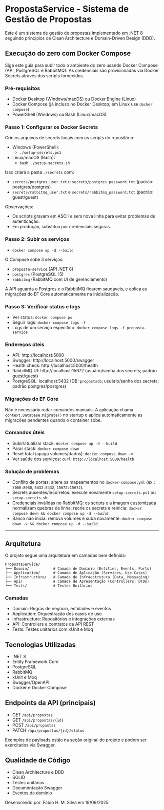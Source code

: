 # PropostaService - Sistema de Gestão de Propostas

Este é um sistema de gestão de propostas implementado em .NET 8 seguindo princípios de Clean Architecture e Domain-Driven Design (DDD).

## Execução do zero com Docker Compose

Siga este guia para subir todo o ambiente do zero usando Docker Compose (API, PostgreSQL e RabbitMQ). As credenciais são provisionadas via Docker Secrets através dos scripts fornecidos.

### Pré-requisitos
- Docker Desktop (Windows/macOS) ou Docker Engine (Linux)
- Docker Compose (já incluso no Docker Desktop; em Linux use `docker compose`)
- PowerShell (Windows) ou Bash (Linux/macOS)

### Passo 1: Configurar os Docker Secrets
Crie os arquivos de secrets locais com os scripts do repositório:
- Windows (PowerShell):
  - `./setup-secrets.ps1`
- Linux/macOS (Bash):
  - `bash ./setup-secrets.sh`

Isso criará a pasta `./secrets` com:
- `secrets/postgres_user.txt` e `secrets/postgres_password.txt` (padrão: postgres/postgres)
- `secrets/rabbitmq_user.txt` e `secrets/rabbitmq_password.txt` (padrão: guest/guest)

Observações:
- Os scripts gravam em ASCII e sem nova linha para evitar problemas de autenticação.
- Em produção, substitua por credenciais seguras.

### Passo 2: Subir os serviços
- `docker compose up -d --build`

O Compose sobe 3 serviços:
- `proposta-service` (API .NET 8)
- `postgres` (PostgreSQL 15)
- `rabbitmq` (RabbitMQ com UI de gerenciamento)

A API aguarda o Postgres e o RabbitMQ ficarem saudáveis, e aplica as migrações do EF Core automaticamente na inicialização.

### Passo 3: Verificar status e logs
- Ver status: `docker compose ps`
- Seguir logs: `docker compose logs -f`
- Logs de um serviço específico: `docker compose logs -f proposta-service`

### Endereços úteis
- API: http://localhost:5000
- Swagger: http://localhost:5000/swagger
- Health check: http://localhost:5000/health
- RabbitMQ UI: http://localhost:15672 (usuário/senha dos secrets; padrão guest/guest)
- PostgreSQL: localhost:5432 (DB: `propostadb`; usuário/senha dos secrets; padrão postgres/postgres)

### Migrações do EF Core
Não é necessário rodar comandos manuais. A aplicação chama `context.Database.Migrate()` no startup e aplica automaticamente as migrações pendentes quando o container sobe.

### Comandos úteis
- Subir/atualizar stack: `docker compose up -d --build`
- Parar stack: `docker compose down`
- Reset total (apaga volumes/dados): `docker compose down -v`
- Ver saúde dos serviços: `curl http://localhost:5000/health`

### Solução de problemas
- Conflito de portas: altere os mapeamentos no `docker-compose.yml` (ex.: `5000:8080`, `5432:5432`, `15672:15672`).
- Secrets ausentes/incorretos: execute novamente `setup-secrets.ps1` ou `setup-secrets.sh`.
- Credenciais inválidas no RabbitMQ: os scripts e a imagem customizada normalizam quebras de linha; recrie os secrets e reinicie: `docker compose down && docker compose up -d --build`.
- Banco não inicia: remova volumes e suba novamente: `docker compose down -v && docker compose up -d --build`.

---

## Arquitetura

O projeto segue uma arquitetura em camadas bem definida:

```
PropostaService/
├── Domain/           # Camada de Domínio (Entities, Events, Ports)
├── Application/      # Camada de Aplicação (Services, Use Cases)
├── Infrastructure/   # Camada de Infraestrutura (Data, Messaging)
├── Api/              # Camada de Apresentação (Controllers, DTOs)
└── Tests/            # Testes Unitários
```

### Camadas
- Domain: Regras de negócio, entidades e eventos
- Application: Orquestração dos casos de uso
- Infrastructure: Repositórios e integrações externas
- API: Controllers e contratos da API REST
- Tests: Testes unitários com xUnit e Moq

## Tecnologias Utilizadas
- .NET 8
- Entity Framework Core
- PostgreSQL
- RabbitMQ
- xUnit e Moq
- Swagger/OpenAPI
- Docker e Docker Compose

## Endpoints da API (principais)
- GET `/api/propostas`
- GET `/api/propostas/{id}`
- POST `/api/propostas`
- PATCH `/api/propostas/{id}/status`

Exemplos de payloads estão na seção original do projeto e podem ser exercitados via Swagger.

## Qualidade de Código
- Clean Architecture e DDD
- SOLID
- Testes unitários
- Documentação Swagger
- Eventos de domínio

Desenvolvido por: Fábio H. M. Silva em 19/09/2025

